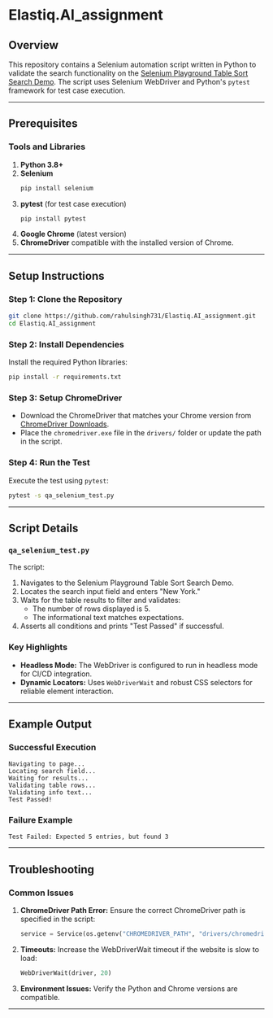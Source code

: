 # Elastiq.AI_assignment

## Overview
This repository contains a Selenium automation script written in Python to validate the search functionality on the [Selenium Playground Table Sort Search Demo](https://www.lambdatest.com/selenium-playground/table-sort-search-demo). The script uses Selenium WebDriver and Python's `pytest` framework for test case execution.

---

## Prerequisites

### Tools and Libraries
1. **Python 3.8+**
2. **Selenium**
   ```bash
   pip install selenium
   ```
3. **pytest** (for test case execution)
   ```bash
   pip install pytest
   ```
4. **Google Chrome** (latest version)
5. **ChromeDriver** compatible with the installed version of Chrome.

---

## Setup Instructions

### Step 1: Clone the Repository
```bash
git clone https://github.com/rahulsingh731/Elastiq.AI_assignment.git
cd Elastiq.AI_assignment
```

### Step 2: Install Dependencies
Install the required Python libraries:
```bash
pip install -r requirements.txt
```

### Step 3: Setup ChromeDriver
- Download the ChromeDriver that matches your Chrome version from [ChromeDriver Downloads](https://chromedriver.chromium.org/downloads).
- Place the `chromedriver.exe` file in the `drivers/` folder or update the path in the script.

### Step 4: Run the Test
Execute the test using `pytest`:
```bash
pytest -s qa_selenium_test.py
```

---

## Script Details

### **`qa_selenium_test.py`**

The script:
1. Navigates to the Selenium Playground Table Sort Search Demo.
2. Locates the search input field and enters "New York."
3. Waits for the table results to filter and validates:
   - The number of rows displayed is 5.
   - The informational text matches expectations.
4. Asserts all conditions and prints "Test Passed" if successful.

### Key Highlights
- **Headless Mode:** The WebDriver is configured to run in headless mode for CI/CD integration.
- **Dynamic Locators:** Uses `WebDriverWait` and robust CSS selectors for reliable element interaction.

---

## Example Output
### Successful Execution
```
Navigating to page...
Locating search field...
Waiting for results...
Validating table rows...
Validating info text...
Test Passed!
```

### Failure Example
```
Test Failed: Expected 5 entries, but found 3
```

---

## Troubleshooting

### Common Issues
1. **ChromeDriver Path Error:**
   Ensure the correct ChromeDriver path is specified in the script:
   ```python
   service = Service(os.getenv("CHROMEDRIVER_PATH", "drivers/chromedriver.exe"))
   ```

2. **Timeouts:**
   Increase the WebDriverWait timeout if the website is slow to load:
   ```python
   WebDriverWait(driver, 20)
   ```

3. **Environment Issues:**
   Verify the Python and Chrome versions are compatible.

---
